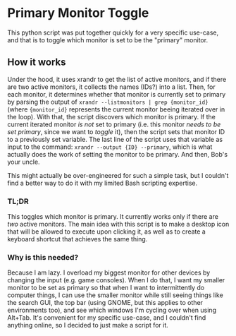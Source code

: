 # Primary Monitor Toggle

This python script was put together quickly for a very specific use-case, and
that is to toggle which monitor is set to be the "primary" monitor.

## How it works
Under the hood, it uses xrandr to get the list of active monitors, and
if there are two active monitors, it collects the names (IDs?) into a list.
Then, for each monitor, it determines whether that monitor is currently set to
primary by parsing the output of
`xrandr --listmonitors | grep {monitor_id}` (where `{monitor_id}` represents
the current monitor beeing iterated over in the loop). With that, the script
discovers which monitor is primary. If the current iterated monitor *is not*
set to primary (i.e. this monitor *needs to be set primary*, since we want
to *toggle* it), then the script sets that monitor ID to a previously set 
variable. The last line of the script uses that variable as input to the command:
`xrandr --output {ID} --primary`, which is what actually does the work of setting
the monitor to be primary. And then, Bob's your uncle.

This might actually be over-engineered for such a simple task, but I couldn't
find a better way to do it with my limited Bash scripting expertise.

### TL;DR
This toggles which monitor is primary. It currently works only if there are
*two* active monitors. The main idea with this script is to make a desktop icon that will be allowed
to execute upon clicking it, as well as to create a keyboard shortcut that
achieves the same thing.

### Why is this needed?
Because I am lazy. I overload my biggest monitor for other devices by changing
the input (e.g. game consoles). When I do that, I want my smaller monitor to be set as primary 
so that when I want to intermittently do computer things, I can use the
smaller monitor while still seeing things like the search GUI, the top bar
(using GNOME, but this applies to other environments too), and see which
windows I'm cycling over when using Alt+Tab. It's convenient for my specific
use-case, and I couldn't find anything online, so I decided to just make a
script for it.

